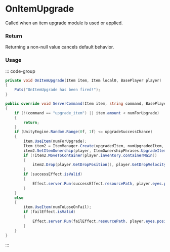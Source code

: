 # OnItemUpgrade
<Badge type="info" text="Item"/>[<Badge type="danger" text="Carbon Compatible"/>](https://github.com/CarbonCommunity/Carbon)[<Badge type="warning" text="Oxide Compatible"/>](https://github.com/OxideMod/Oxide.Rust)
Called when an item upgrade module is used or applied.

### Return
Returning a non-null value cancels default behavior.

### Usage
::: code-group
```csharp [Example]
private void OnItemUpgrade(Item item, Item local0, BasePlayer player)
{
	Puts("OnItemUpgrade has been fired!");
}
```
```csharp [Source — Assembly-CSharp @ ItemModUpgrade]
public override void ServerCommand(Item item, string command, BasePlayer player)
{
	if (!(command == "upgrade_item") || item.amount < numForUpgrade)
	{
		return;
	}
	if (UnityEngine.Random.Range(0f, 1f) <= upgradeSuccessChance)
	{
		item.UseItem(numForUpgrade);
		Item item2 = ItemManager.Create(upgradedItem, numUpgradedItem, 0uL);
		item2.SetItemOwnership(player, ItemOwnershipPhrases.UpgradeItem);
		if (!item2.MoveToContainer(player.inventory.containerMain))
		{
			item2.Drop(player.GetDropPosition(), player.GetDropVelocity());
		}
		if (successEffect.isValid)
		{
			Effect.server.Run(successEffect.resourcePath, player.eyes.position);
		}
	}
	else
	{
		item.UseItem(numToLoseOnFail);
		if (failEffect.isValid)
		{
			Effect.server.Run(failEffect.resourcePath, player.eyes.position);
		}
	}
}

```
:::
